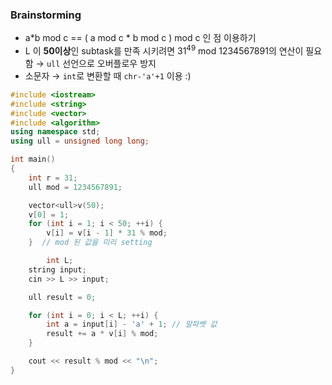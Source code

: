 ### Brainstorming
- a*b mod c == ( a mod c * b mod c ) mod c 인 점 이용하기
- L 이 **50이상**인 subtask를 만족 시키려면 $31^{49}$ mod 1234567891의 연산이 필요함
  &rarr; `ull` 선언으로 오버플로우 방지
- 소문자 &rarr; `int`로 변환할 때 `chr-'a'+1` 이용 :)


```cpp
#include <iostream>
#include <string>
#include <vector>
#include <algorithm>
using namespace std;
using ull = unsigned long long;

int main()
{
    int r = 31;
    ull mod = 1234567891;

    vector<ull>v(50);
    v[0] = 1;
    for (int i = 1; i < 50; ++i) {
        v[i] = v[i - 1] * 31 % mod;
    }  // mod 된 값을 미리 setting

        int L;
    string input;
    cin >> L >> input;

    ull result = 0;

    for (int i = 0; i < L; ++i) {
        int a = input[i] - 'a' + 1; // 알파벳 값
        result += a * v[i] % mod;
    }

    cout << result % mod << "\n";
}
```

